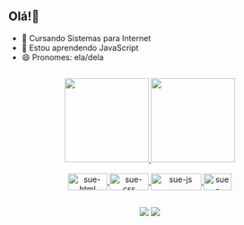 ## Olá!👋
- 🔭 Cursando Sistemas para Internet
- 🌱 Estou aprendendo JavaScript 
- 😄 Pronomes: ela/dela
##

<div align="center">
  <a href="https://github.com/sueecabral">
  <img height="150em" src="https://github-readme-stats.vercel.app/api?username=sueecabral&show_icons=true&theme=dracula&include_all_commits=true&count_private=true"/>
  <img height="150em" src="https://github-readme-stats.vercel.app/api/top-langs/?username=sueecabral&layout=compact&langs_count=7&theme=dracula"/>
</div>
  <div align ="center" style="display: inline_block"><br>
  <img align="center" alt="sue-html" height="30" width="70" src= "https://img.shields.io/badge/HTML5-E34F26?style=for-the-badge&logo=html5&logoColor=white">
  <img align="center" alt="sue-css" height="30" width="70" src= "https://img.shields.io/badge/CSS3-1572B6?style=for-the-badge&logo=css3&logoColor=white">
  <img align="center" alt="sue-js" height="30" width="90" src="https://img.shields.io/badge/JavaScript-F7DF1E?style=for-the-badge&logo=javascript&logoColor=black">  
  <img align="center" alt="sue-csharp" height="30" width="50" src="https://img.shields.io/badge/C%23-239120?style=for-the-badge&logo=c-sharp&logoColor=white">
</div>
  
  ##
  
<div align ="center">
  <a href = "mailto:suee.scabral@gmail.com"><img src="https://img.shields.io/badge/-Gmail-%23333?style=for-the-badge&logo=gmail&logoColor=white" target="_blank"></a>
  <a href="https://www.linkedin.com/in/suelen-cabral-6165a1143/" target="_blank"><img src="https://img.shields.io/badge/-LinkedIn-%230077B5?style=for-the-badge&logo=linkedin&logoColor=white" target="_blank"></a>  
</div>
  
